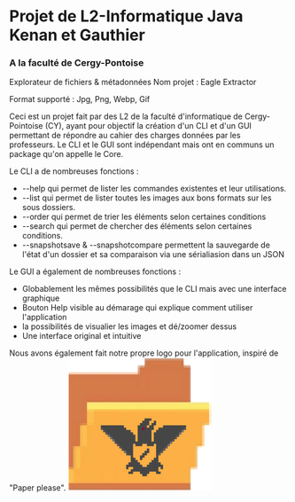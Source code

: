 # Projet de L2-Informatique Java Kenan et Gauthier
### A la faculté de Cergy-Pontoise

Explorateur de fichiers & métadonnées
Nom projet : Eagle Extractor

Format supporté : Jpg, Png, Webp, Gif

Ceci est un projet fait par des L2 de la faculté d'informatique de Cergy-Pointoise (CY),
ayant pour objectif la création d'un CLI et d'un GUI permettant de répondre au cahier des charges données par les professeurs.
Le CLI et le GUI sont indépendant mais ont en communs un package qu'on appelle le Core.

Le CLI a de nombreuses fonctions :
* --help qui permet de lister les commandes existentes et leur utilisations.
* --list qui permet de lister toutes les images aux bons formats sur les sous dossiers.
* --order qui permet de trier les éléments selon certaines conditions
* --search qui permet de chercher des éléments selon certaines conditions.
* --snapshotsave & --snapshotcompare permettent la sauvegarde de l'état d'un dossier et sa comparaison via une sérialiasion dans un JSON


Le GUI a également de nombreuses fonctions :
* Globablement les mêmes possibilités que le CLI mais avec une interface graphique
* Bouton Help visible au démarage qui explique comment utiliser l'application
* la possibilités de visualier les images et dé/zoomer dessus
* Une interface original et intuitive

Nous avons également fait notre propre logo pour l'application, inspiré de "Paper please".
![Image du logo](https://github.com/GauthierDefrance/Images-metadonnees-avec-Java/blob/main/sources/icon.png)
